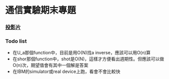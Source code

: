 # 通信實驗期末專題
### [投影片](https://docs.google.com/presentation/d/1Y1JqE_SkfPmZbQ48QUmvRF-cIAq03HJmOVmXAIBxiGw/edit?usp=sharing)
### Todo list
* 在U_a那個function中，目前是用O(N)找a inverse，應該可以用O(n)算
* 在shor那個function中，shot是O(N)，這樣才方便看出週期性。但應該可以做O(n)次，期望值會有其中一個解是答案
* 在IBM的simulator或real device上跑，看會不會比較快
